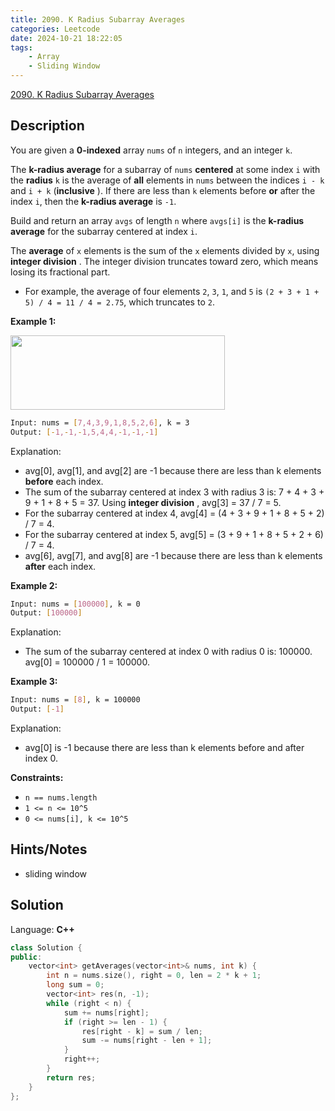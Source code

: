 ```yaml
---
title: 2090. K Radius Subarray Averages
categories: Leetcode
date: 2024-10-21 18:22:05
tags:
    - Array
    - Sliding Window
---
```


[2090. K Radius Subarray Averages](https://leetcode.com/problems/k-radius-subarray-averages/description/)

## Description

You are given a **0-indexed**  array `nums` of `n` integers, and an integer `k`.

The **k-radius average**  for a subarray of `nums` **centered**  at some index `i` with the **radius**  `k` is the average of **all**  elements in `nums` between the indices `i - k` and `i + k` (**inclusive** ). If there are less than `k` elements before **or**  after the index `i`, then the **k-radius average**  is `-1`.

Build and return an array `avgs` of length `n` where `avgs[i]` is the **k-radius average**  for the subarray centered at index `i`.

The **average**  of `x` elements is the sum of the `x` elements divided by `x`, using **integer division** . The integer division truncates toward zero, which means losing its fractional part.

- For example, the average of four elements `2`, `3`, `1`, and `5` is `(2 + 3 + 1 + 5) / 4 = 11 / 4 = 2.75`, which truncates to `2`.

**Example 1:**

<img alt="" src="https://assets.leetcode.com/uploads/2021/11/07/eg1.png" style="width: 343px; height: 119px;">

```bash
Input: nums = [7,4,3,9,1,8,5,2,6], k = 3
Output: [-1,-1,-1,5,4,4,-1,-1,-1]
```

Explanation:

- avg[0], avg[1], and avg[2] are -1 because there are less than k elements **before**  each index.
- The sum of the subarray centered at index 3 with radius 3 is: 7 + 4 + 3 + 9 + 1 + 8 + 5 = 37.
  Using **integer division** , avg[3] = 37 / 7 = 5.
- For the subarray centered at index 4, avg[4] = (4 + 3 + 9 + 1 + 8 + 5 + 2) / 7 = 4.
- For the subarray centered at index 5, avg[5] = (3 + 9 + 1 + 8 + 5 + 2 + 6) / 7 = 4.
- avg[6], avg[7], and avg[8] are -1 because there are less than k elements **after**  each index.

**Example 2:**

```bash
Input: nums = [100000], k = 0
Output: [100000]
```

Explanation:

- The sum of the subarray centered at index 0 with radius 0 is: 100000.
  avg[0] = 100000 / 1 = 100000.

**Example 3:**

```bash
Input: nums = [8], k = 100000
Output: [-1]
```

Explanation:

- avg[0] is -1 because there are less than k elements before and after index 0.

**Constraints:**

- `n == nums.length`
- `1 <= n <= 10^5`
- `0 <= nums[i], k <= 10^5`

## Hints/Notes

- sliding window

## Solution

Language: **C++**

```C++
class Solution {
public:
    vector<int> getAverages(vector<int>& nums, int k) {
        int n = nums.size(), right = 0, len = 2 * k + 1;
        long sum = 0;
        vector<int> res(n, -1);
        while (right < n) {
            sum += nums[right];
            if (right >= len - 1) {
                res[right - k] = sum / len;
                sum -= nums[right - len + 1];
            }
            right++;
        }
        return res;
    }
};
```
